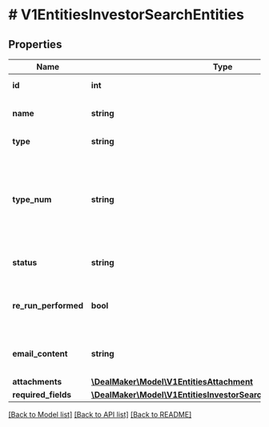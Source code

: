 # # V1EntitiesInvestorSearchEntities

## Properties

Name | Type | Description | Notes
------------ | ------------- | ------------- | -------------
**id** | **int** | Search entity ID. | [optional]
**name** | **string** | The full name of the entity. | [optional]
**type** | **string** | The type of the entity. | [optional]
**type_num** | **string** | The position in the list when beneficial owner of trustees, if none it returns null. | [optional]
**status** | **string** | Overall status of all entities. | [optional]
**re_run_performed** | **bool** | Whether or not the entity has been re-run. | [optional]
**email_content** | **string** | The custom message for the entity | [optional]
**attachments** | [**\DealMaker\Model\V1EntitiesAttachment**](V1EntitiesAttachment.md) |  | [optional]
**required_fields** | [**\DealMaker\Model\V1EntitiesInvestorSearchEntitiesRequiredFields**](V1EntitiesInvestorSearchEntitiesRequiredFields.md) |  | [optional]

[[Back to Model list]](../../README.md#models) [[Back to API list]](../../README.md#endpoints) [[Back to README]](../../README.md)
